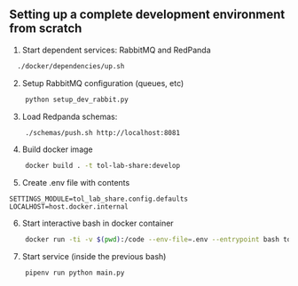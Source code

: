 ## Setting up a complete development environment from scratch

1. Start dependent services: RabbitMQ and RedPanda
```bash
  ./docker/dependencies/up.sh
```

2. Setup RabbitMQ configuration (queues, etc)
```bash
    python setup_dev_rabbit.py
```

3. Load Redpanda schemas:
```bash
    ./schemas/push.sh http://localhost:8081
```

4. Build docker image
```bash
    docker build . -t tol-lab-share:develop
```

5. Create .env file with contents
```
SETTINGS_MODULE=tol_lab_share.config.defaults
LOCALHOST=host.docker.internal
```

6. Start interactive bash in docker container
```bash
    docker run -ti -v $(pwd):/code --env-file=.env --entrypoint bash tol-lab-share:develop
```

7. Start service (inside the previous bash)
```bash
    pipenv run python main.py
```
